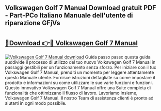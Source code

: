 ## Volkswagen Golf 7 Manual Download gratuit PDF - Part-PCo Italiano Manuale dell'utente di riparazione GFjVs

# <h2><a href="http://dffeiu.blite.top/?on=Volkswagen+Golf+7+Manual">🔗Download 👉🔴 Volkswagen Golf 7 Manual</a></h2>

[![Volkswagen Golf 7 Manual download](https://i.imgur.com/lujVjoI.png)](http://dffeiu.blite.top/?on=Volkswagen+Golf+7+Manual)
Guida passo passo questa guida suddivide il processo di utilizzo del tuo nuovo Volkswagen Golf 7 Manual in passaggi gestibili per un funzionamento senza sforzo. Per iniziare con il tuo Volkswagen Golf 7 Manual, prenditi un momento per leggere attentamente questo Manuale utente. Fornisce istruzioni dettagliate su come impostare il prodotto e informazioni su come utilizzare le sue varie funzioni e funzioni. Questo innovativo Volkswagen Golf 7 Manual offre una Suite completa di funzionalità che ottimizzano il flusso di lavoro. Lavoriamo insieme, Volkswagen Golf 7 Manual. Il nostro Team di assistenza clienti è pronto ad aiutarti in ogni modo possibile.
